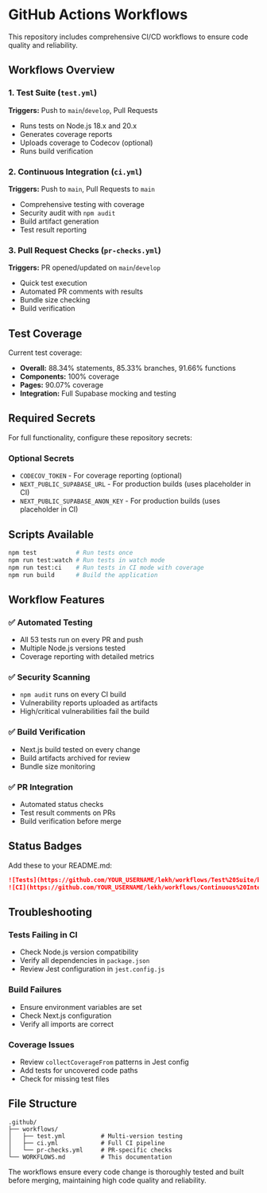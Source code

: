 # GitHub Actions Workflows

This repository includes comprehensive CI/CD workflows to ensure code quality and reliability.

## Workflows Overview

### 1. Test Suite (`test.yml`)
**Triggers:** Push to `main`/`develop`, Pull Requests
- Runs tests on Node.js 18.x and 20.x
- Generates coverage reports
- Uploads coverage to Codecov (optional)
- Runs build verification

### 2. Continuous Integration (`ci.yml`) 
**Triggers:** Push to `main`, Pull Requests to `main`
- Comprehensive testing with coverage
- Security audit with `npm audit`
- Build artifact generation
- Test result reporting

### 3. Pull Request Checks (`pr-checks.yml`)
**Triggers:** PR opened/updated on `main`/`develop`
- Quick test execution
- Automated PR comments with results
- Bundle size checking
- Build verification

## Test Coverage

Current test coverage:
- **Overall:** 88.34% statements, 85.33% branches, 91.66% functions
- **Components:** 100% coverage
- **Pages:** 90.07% coverage  
- **Integration:** Full Supabase mocking and testing

## Required Secrets

For full functionality, configure these repository secrets:

### Optional Secrets
- `CODECOV_TOKEN` - For coverage reporting (optional)
- `NEXT_PUBLIC_SUPABASE_URL` - For production builds (uses placeholder in CI)
- `NEXT_PUBLIC_SUPABASE_ANON_KEY` - For production builds (uses placeholder in CI)

## Scripts Available

```bash
npm test           # Run tests once
npm run test:watch # Run tests in watch mode
npm run test:ci    # Run tests in CI mode with coverage
npm run build      # Build the application
```

## Workflow Features

### ✅ Automated Testing
- All 53 tests run on every PR and push
- Multiple Node.js versions tested
- Coverage reporting with detailed metrics

### ✅ Security Scanning  
- `npm audit` runs on every CI build
- Vulnerability reports uploaded as artifacts
- High/critical vulnerabilities fail the build

### ✅ Build Verification
- Next.js build tested on every change
- Build artifacts archived for review
- Bundle size monitoring

### ✅ PR Integration
- Automated status checks
- Test result comments on PRs
- Build verification before merge

## Status Badges

Add these to your README.md:

```markdown
![Tests](https://github.com/YOUR_USERNAME/lekh/workflows/Test%20Suite/badge.svg)
![CI](https://github.com/YOUR_USERNAME/lekh/workflows/Continuous%20Integration/badge.svg)
```

## Troubleshooting

### Tests Failing in CI
- Check Node.js version compatibility
- Verify all dependencies in `package.json`
- Review Jest configuration in `jest.config.js`

### Build Failures
- Ensure environment variables are set
- Check Next.js configuration
- Verify all imports are correct

### Coverage Issues
- Review `collectCoverageFrom` patterns in Jest config
- Add tests for uncovered code paths
- Check for missing test files

## File Structure

```
.github/
├── workflows/
│   ├── test.yml          # Multi-version testing
│   ├── ci.yml            # Full CI pipeline
│   └── pr-checks.yml     # PR-specific checks
└── WORKFLOWS.md          # This documentation
```

The workflows ensure every code change is thoroughly tested and built before merging, maintaining high code quality and reliability.